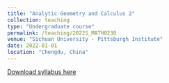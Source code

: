 ```yaml
---
title: "Analytic Geometry and Calculus 2"
collection: teaching
type: "Undergraduate course"
permalink: /teaching/2022S_MATH0230
venue: "Sichuan University - Pittsburgh Institute"
date: 2022-01-01
location: "Chengdu, China"
---
```

[Download syllabus here](http://Liuchao-JIN.github.io/files/Teaching/2022S_MATH0230.pdf)
